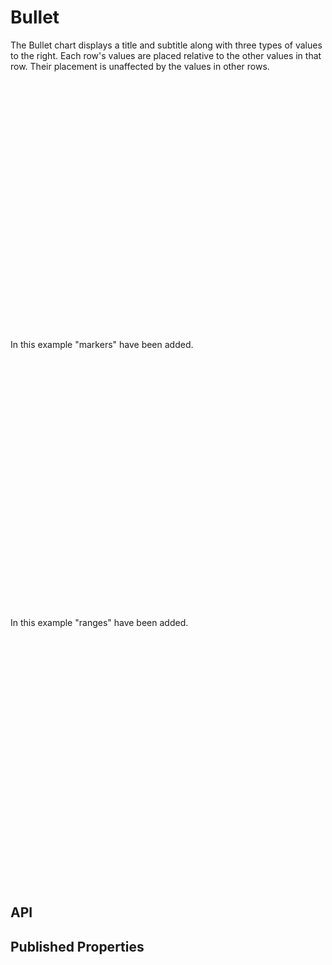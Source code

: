 # Bullet

<!--meta

-->

The Bullet chart displays a title and subtitle along with three types of values to the right. Each row's values are placed relative to the other values in that row. Their placement is unaffected by the values in other rows.


<ClientOnly>
  <hpcc-vitepress style="width:100%;height:600px">
  <div id="placeholder" style="height:400px">
  </div>
  <script type="module">
    import { Bullet } from "@hpcc-js/chart";

    new Bullet()
        .target("placeholder")
        .columns(["title", "subtitle", "measures"])
        .data([
            ["Revenue", "US$, in thousands", [220, 270, 345]],
            ["Profit  ", "%", [21, 23]],
            ["Order Size", "US$, average", [100, 320, 432]],
            ["New Customers", "count", [1000, 1650, 1943]],
            ["Satisfaction", "out of 5", [3.2, 4.7, 4.9]]
        ])
        .titleColumn("title")
        .subtitleColumn("subtitle")
        .measuresColumn("measures")
        .render()
        ;
  </script>
  </hpcc-vitepress>
</ClientOnly>


In this example "markers" have been added. 


<ClientOnly>
  <hpcc-vitepress style="width:100%;height:600px">
  <div id="placeholder" style="height:400px">
  </div>
  <script type="module">
    import { Bullet } from "@hpcc-js/chart";

    new Bullet()
        .target("placeholder")
        .columns(["title", "subtitle", "measures", "markers"])
        .data([
            ["Revenue", "US$, in thousands", [220, 270], [250, 25]],
            ["Profit  ", "%", [21, 23], [26]],
            ["Order Size", "US$, average", [100, 320], [150, 550]],
            ["New Customers", "count", [1000, 1650], [190, 540, 750, 850, 2100]],
            ["Satisfaction", "out of 5", [3.2, 4.7], [4.4]]
        ])
        .titleColumn("title")
        .subtitleColumn("subtitle")
        .measuresColumn("measures")
        .markersColumn("markers")
        .render()
        ;
  </script>
  </hpcc-vitepress>
</ClientOnly>


In this example "ranges" have been added. 


<ClientOnly>
  <hpcc-vitepress style="width:100%;height:600px">
  <div id="placeholder" style="height:400px">
  </div>
  <script type="module">
    import { Bullet } from "@hpcc-js/chart";

    new Bullet()
        .target("placeholder")
        .columns(["title", "subtitle", "ranges", "measures", "markers"])
        .data([
            ["Revenue", "US$, in thousands", [150, 225, 300], [220, 270], [250, 25]],
            ["Profit  ", "%", [20, 25, 30], [21, 23], [26]],
            ["Order Size", "US$, average", [350, 500, 600], [100, 320], [550]],
            ["New Customers", "count", [1400, 2000, 2500], [1000, 1650], 2100],
            ["Satisfaction", "out of 5", [3.5, 4.25, 5], [3.2, 4.7], [4.4]]
        ])
        .titleColumn("title")
        .subtitleColumn("subtitle")
        .rangesColumn("ranges")
        .measuresColumn("measures")
        .markersColumn("markers")
        .render()
        ;
  </script>
  </hpcc-vitepress>
</ClientOnly>


## API

## Published Properties
```@hpcc-js/chart:Bullet
```
